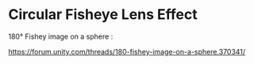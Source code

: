 # Circular Fisheye Lens Effect

180° Fishey image on a sphere :

https://forum.unity.com/threads/180-fishey-image-on-a-sphere.370341/


